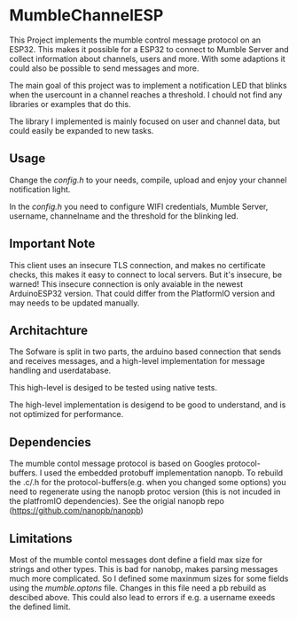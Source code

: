 # MumbleChannelESP

This Project implements the mumble control message protocol on an ESP32. This makes it possible for a ESP32 to connect to Mumble Server and collect information about channels, users and more. With some adaptions it could also be possible to send messages and more.

The main goal of this project was to implement a notification LED that blinks when the usercount in a channel reaches a threshold. I chould not find any libraries or examples that do this.

The library I implemented is mainly focused on user and channel data, but could easily be expanded to new tasks.

## Usage

Change the *config.h* to your needs, compile, upload and enjoy your channel notification light.

In the *config.h* you need to configure WIFI credentials, Mumble Server, username, channelname and the threshold for the blinking led.

## Important Note
This client uses an insecure TLS connection, and makes no certificate checks, this makes it easy to connect to local servers. But it's insecure, be warned! This insecure connection is only avaiable in the newest ArduinoESP32 version. That could differ from the PlatformIO version and may needs to be updated manually. 

## Architachture

The Sofware is split in two parts, the arduino based connection that sends and receives messages, and a high-level implementation for message handling and userdatabase. 

This high-level is desiged to be tested using native tests.

The high-level implementation is desigend to be good to understand, and is not optimized for performance.

## Dependencies

The mumble contol message protocol is based on Googles protocol-buffers.
I used the embedded protobuff implementation nanopb. To rebuild the .c/.h for the protocol-buffers(e.g. when you changed some options) you need to regenerate using the nanopb protoc version (this is not incuded in the platfromIO dependencies). See the origial nanopb repo (https://github.com/nanopb/nanopb)

## Limitations
Most of the mumble contol messages dont define a field max size for strings and other types. This is bad for nanobp, makes parsing messages much more complicated. So I defined some maxinmum sizes for some fields using the *mumble.optons* file. Changes in this file need a pb rebuild as descibed above. This could also lead to errors if e.g. a username exeeds the defined limit.
